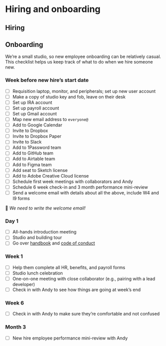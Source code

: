 # Hiring and onboarding

## Hiring


## Onboarding

We’re a small studio, so new employee onboarding can be relatively casual. This checklist helps us keep track of what to do when we hire someone new.

### Week before new hire’s start date

- [ ] Requisition laptop, monitor, and peripherals; set up new user account
- [ ] Make a copy of studio key and fob, leave on their desk
- [ ] Set up IRA account
- [ ] Set up payroll account
- [ ] Set up Gmail account
- [ ] Map new email address to `everyone@`
- [ ] Add to Google Calendar
- [ ] Invite to Dropbox
- [ ] Invite to Dropbox Paper
- [ ] Invite to Slack
- [ ] Add to 1Password team
- [ ] Add to GitHub team
- [ ] Add to Airtable team
- [ ] Add to Figma team
- [ ] Add seat to Sketch license
- [ ] Add to Adobe Creative Cloud license
- [ ] Schedule first week meetings with collaborators and Andy
- [ ] Schedule 6 week check-in and 3 month performance mini-review
- [ ] Send a welcome email with details about all the above, include W4 and I9 forms

🚨 _We need to write the welcome email!_

### Day 1

- [ ] All-hands introduction meeting
- [ ] Studio and building tour
- [ ] Go over [handbook](./) and [code of conduct](code-of-conduct.md)

### Week 1

- [ ] Help them complete all HR, benefits, and payroll forms
- [ ] Studio lunch celebration
- [ ] One-on-one meeting with close collaborator (e.g., pairing with a lead developer)
- [ ] Check in with Andy to see how things are going at week’s end

### Week 6

- [ ] Check in with Andy to make sure they’re comfortable and not confused

### Month 3

- [ ] New hire employee performance mini-review with Andy